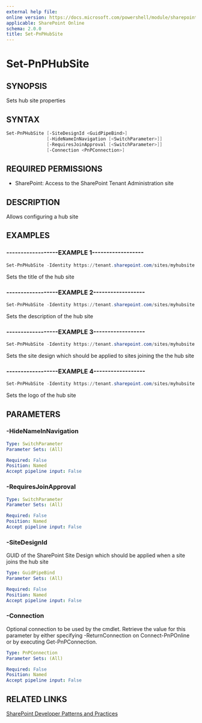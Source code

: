```yaml
---
external help file:
online version: https://docs.microsoft.com/powershell/module/sharepoint-pnp/set-pnphubsite
applicable: SharePoint Online
schema: 2.0.0
title: Set-PnPHubSite
---
```


# Set-PnPHubSite

## SYNOPSIS
Sets hub site properties

## SYNTAX 

```powershell
Set-PnPHubSite [-SiteDesignId <GuidPipeBind>]
               [-HideNameInNavigation [<SwitchParameter>]]
               [-RequiresJoinApproval [<SwitchParameter>]]
               [-Connection <PnPConnection>]
```

## REQUIRED PERMISSIONS

* SharePoint: Access to the SharePoint Tenant Administration site

## DESCRIPTION
Allows configuring a hub site

## EXAMPLES

### ------------------EXAMPLE 1------------------
```powershell
Set-PnPHubSite -Identity https://tenant.sharepoint.com/sites/myhubsite -Title "My New Title"
```

Sets the title of the hub site

### ------------------EXAMPLE 2------------------
```powershell
Set-PnPHubSite -Identity https://tenant.sharepoint.com/sites/myhubsite -Description "My updated description"
```

Sets the description of the hub site

### ------------------EXAMPLE 3------------------
```powershell
Set-PnPHubSite -Identity https://tenant.sharepoint.com/sites/myhubsite -SiteDesignId df8a3ef1-9603-44c4-abd9-541aea2fa745
```

Sets the site design which should be applied to sites joining the the hub site

### ------------------EXAMPLE 4------------------
```powershell
Set-PnPHubSite -Identity https://tenant.sharepoint.com/sites/myhubsite -LogoUrl "https://tenant.sharepoint.com/SiteAssets/Logo.png"
```

Sets the logo of the hub site

## PARAMETERS

### -HideNameInNavigation


```yaml
Type: SwitchParameter
Parameter Sets: (All)

Required: False
Position: Named
Accept pipeline input: False
```

### -RequiresJoinApproval


```yaml
Type: SwitchParameter
Parameter Sets: (All)

Required: False
Position: Named
Accept pipeline input: False
```

### -SiteDesignId
GUID of the SharePoint Site Design which should be applied when a site joins the hub site

```yaml
Type: GuidPipeBind
Parameter Sets: (All)

Required: False
Position: Named
Accept pipeline input: False
```

### -Connection
Optional connection to be used by the cmdlet. Retrieve the value for this parameter by either specifying -ReturnConnection on Connect-PnPOnline or by executing Get-PnPConnection.

```yaml
Type: PnPConnection
Parameter Sets: (All)

Required: False
Position: Named
Accept pipeline input: False
```

## RELATED LINKS

[SharePoint Developer Patterns and Practices](https://aka.ms/sppnp)